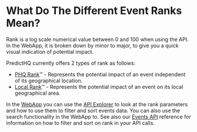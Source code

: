 # What Do The Different Event Ranks Mean?

Rank is a log scale numerical value between 0 and 100 when using the API. In the WebApp, it is broken down by minor to major, to give you a quick visual indication of potential impact.

PredictHQ currently offers 2 types of rank as follows:

* [PHQ Rank](https://www.predicthq.com/tools/rankings/phq-rank)™ - Represents the potential impact of an event independent of its geographical location.
* [Local Rank](https://www.predicthq.com/tools/rankings/local-rank)™ - Represents the potential impact of an event on its local geographical area.

In the [WebApp](https://control.predicthq.com/) you can use the [API Explorer](../webapp-overview/api-tools.md#api-explorer) to look at the rank parameters and how to use them to filter and sort events data. You can also use the search functionality in the WebApp to. See also our [Events API](../../api/events/search-events.md#query-parameters) reference for information on how to filter and sort on rank in your API calls.&#x20;
